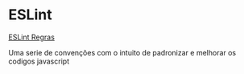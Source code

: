 # ESLint

[ESLint Regras](https://eslint.org/docs/latest/rules/)

Uma serie de convenções com o intuito de padronizar e melhorar os codigos 
javascript